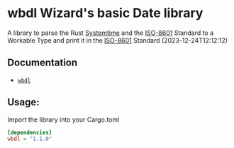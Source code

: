 # wbdl Wizard's basic Date library

A library to parse the Rust [Systemtime](https://doc.rust-lang.org/std/time/struct.SystemTime.html) and the 
[ISO-8601](https://en.wikipedia.org/wiki/ISO_8601) Standard to a Workable Type and print it in the
[ISO-8601](https://en.wikipedia.org/wiki/ISO_8601) Standard (2023-12-24T12:12:12)

## Documentation

* [`wbdl`](https://docs.rs/wbdl)

## Usage:

Import the library into your Cargo.toml

```toml
[dependencies]
wbdl = "1.1.0"
```
